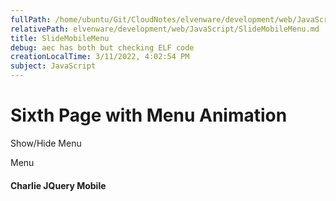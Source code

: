 ```yaml
---
fullPath: /home/ubuntu/Git/CloudNotes/elvenware/development/web/JavaScript/SlideMobileMenu.md
relativePath: elvenware/development/web/JavaScript/SlideMobileMenu.md
title: SlideMobileMenu
debug: aec has both but checking ELF code
creationLocalTime: 3/11/2022, 4:02:54 PM
subject: JavaScript
---
```


<!-- toc -->
<!-- tocstop -->

Sixth Page with Menu Animation
==============================

Show/Hide Menu

Menu

#### Charlie JQuery Mobile
